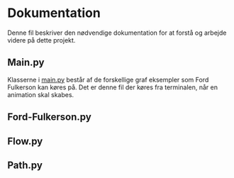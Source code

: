 # Dokumentation

Denne fil beskriver den nødvendige dokumentation for at forstå og arbejde videre på dette projekt.

## Main.py

Klasserne i [main.py](src/main.py) består af de forskellige graf eksempler som Ford Fulkerson kan køres på. Det er denne fil der køres fra terminalen, når en animation skal skabes.

## Ford-Fulkerson.py



## Flow.py



## Path.py
